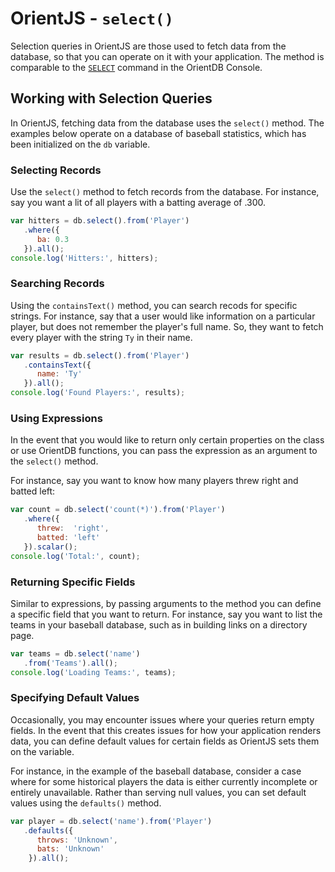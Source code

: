 # OrientJS - `select()` 

Selection queries in OrientJS are those used to fetch data from the database, so that you can operate on it with your application.  The method is comparable to the [`SELECT`](SQL-Query.md) command in the OrientDB Console.

## Working with Selection Queries

In OrientJS, fetching data from the database uses the `select()` method.  The examples below operate on a database of baseball statistics, which has been initialized on the `db` variable.


### Selecting Records

Use the `select()` method to fetch records from the database.  For instance, say you want a lit of all players with a batting average of .300.

```js
var hitters = db.select().from('Player')
   .where({
      ba: 0.3
   }).all();
console.log('Hitters:', hitters);
```

### Searching Records

Using the `containsText()` method, you can search recods for specific strings.  For instance, say that a user would like information on a particular player, but does not remember the player's full name.  So, they want to fetch every player with the string `Ty` in their name.

```js
var results = db.select().from('Player')
   .containsText({
      name: 'Ty'
   }).all();
console.log('Found Players:', results);
```


### Using Expressions

In the event that you would like to return only certain properties on the class or use OrientDB functions, you can pass the expression as an argument to the `select()` method.

For instance, say you want to know how many players threw right and batted left: 

```js
var count = db.select('count(*)').from('Player')
   .where({
      threw:  'right',
      batted: 'left'
   }).scalar();
console.log('Total:', count);
```

### Returning Specific Fields

Similar to expressions, by passing arguments to the method you can define a specific field that you want to return.  For instance, say you want to list the teams in your baseball database, such as in building links on a directory page.

```js
var teams = db.select('name')
   .from('Teams').all();
console.log('Loading Teams:', teams);
```

### Specifying Default Values

Occasionally, you may encounter issues where your queries return empty fields.  In the event that this creates issues for how your application renders data, you can define default values for certain fields as OrientJS sets them on the variable.

For instance, in the example of the baseball database, consider a case where for some historical players the data is either currently incomplete or entirely unavailable. Rather than serving null values, you can set default values using the `defaults()` method.

```js
var player = db.select('name').from('Player')
   .defaults({
      throws: 'Unknown',
      bats: 'Unknown'
    }).all();
```



